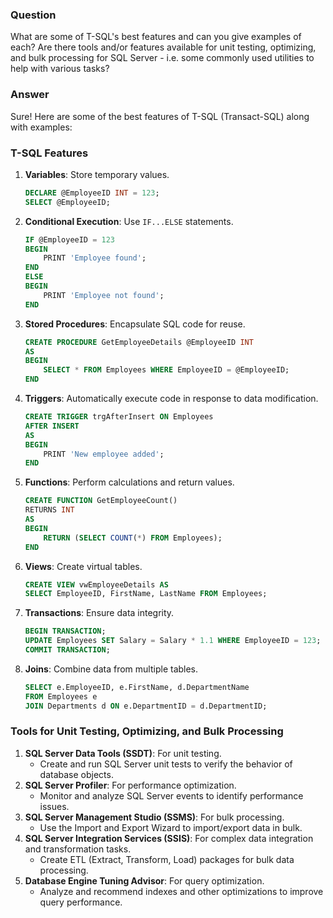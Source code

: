 ### Question
What are some of T-SQL's best features and can you give examples of each? Are there tools and/or features available for unit testing, optimizing, and bulk processing for SQL Server - i.e. some commonly used utilities to help with various tasks?

### Answer
Sure! Here are some of the best features of T-SQL (Transact-SQL) along with examples:

### T-SQL Features
1. **Variables**: Store temporary values.
   ```sql
   DECLARE @EmployeeID INT = 123;
   SELECT @EmployeeID;
   ```
2. **Conditional Execution**: Use `IF...ELSE` statements.
   ```sql
   IF @EmployeeID = 123
   BEGIN
       PRINT 'Employee found';
   END
   ELSE
   BEGIN
       PRINT 'Employee not found';
   END
   ```
3. **Stored Procedures**: Encapsulate SQL code for reuse.
   ```sql
   CREATE PROCEDURE GetEmployeeDetails @EmployeeID INT
   AS
   BEGIN
       SELECT * FROM Employees WHERE EmployeeID = @EmployeeID;
   END
   ```
4. **Triggers**: Automatically execute code in response to data modification.
   ```sql
   CREATE TRIGGER trgAfterInsert ON Employees
   AFTER INSERT
   AS
   BEGIN
       PRINT 'New employee added';
   END
   ```
5. **Functions**: Perform calculations and return values.
   ```sql
   CREATE FUNCTION GetEmployeeCount()
   RETURNS INT
   AS
   BEGIN
       RETURN (SELECT COUNT(*) FROM Employees);
   END
   ```
6. **Views**: Create virtual tables.
   ```sql
   CREATE VIEW vwEmployeeDetails AS
   SELECT EmployeeID, FirstName, LastName FROM Employees;
   ```
7. **Transactions**: Ensure data integrity.
   ```sql
   BEGIN TRANSACTION;
   UPDATE Employees SET Salary = Salary * 1.1 WHERE EmployeeID = 123;
   COMMIT TRANSACTION;
   ```
8. **Joins**: Combine data from multiple tables.
   ```sql
   SELECT e.EmployeeID, e.FirstName, d.DepartmentName
   FROM Employees e
   JOIN Departments d ON e.DepartmentID = d.DepartmentID;
   ```

### Tools for Unit Testing, Optimizing, and Bulk Processing
1. **SQL Server Data Tools (SSDT)**: For unit testing.
   - Create and run SQL Server unit tests to verify the behavior of database objects.
2. **SQL Server Profiler**: For performance optimization.
   - Monitor and analyze SQL Server events to identify performance issues.
3. **SQL Server Management Studio (SSMS)**: For bulk processing.
   - Use the Import and Export Wizard to import/export data in bulk.
4. **SQL Server Integration Services (SSIS)**: For complex data integration and transformation tasks.
   - Create ETL (Extract, Transform, Load) packages for bulk data processing.
5. **Database Engine Tuning Advisor**: For query optimization.
   - Analyze and recommend indexes and other optimizations to improve query performance.

 
